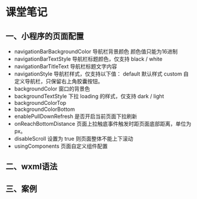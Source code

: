 # 课堂笔记

## 一、小程序的页面配置

- navigationBarBackgroundColor 导航栏背景颜色 颜色值只能为16进制
- navigationBarTextStyle  导航栏标题颜色，仅支持 black / white
- navigationBarTitleText  导航栏标题文字内容
- navigationStyle   导航栏样式，仅支持以下值： default 默认样式 custom 自定义导航栏，只保留右上角胶囊按钮。
- backgroundColor   窗口的背景色
- backgroundTextStyle   下拉 loading 的样式，仅支持 dark / light
- backgroundColorTop   
- backgroundColorBottom   
- enablePullDownRefresh      是否开启当前页面下拉刷新
- onReachBottomDistance      页面上拉触底事件触发时距页面底部距离，单位为px。
- disableScroll              设置为 true 则页面整体不能上下滚动
- usingComponents            页面自定义组件配置

## 二、wxml语法

## 三、案例